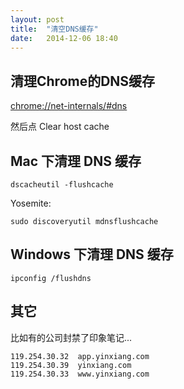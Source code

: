 ```yaml
---
layout: post
title:  "清空DNS缓存"
date:   2014-12-06 18:40
---
```


## 清理Chrome的DNS缓存

[chrome://net-internals/#dns](chrome://net-internals/#dns)

然后点 Clear host cache

## Mac 下清理 DNS 缓存

    dscacheutil -flushcache 

Yosemite:

    sudo discoveryutil mdnsflushcache
    
## Windows 下清理 DNS 缓存

    ipconfig /flushdns

## 其它

比如有的公司封禁了印象笔记...

    119.254.30.32  app.yinxiang.com
    119.254.30.39  yinxiang.com
    119.254.30.33  www.yinxiang.com
